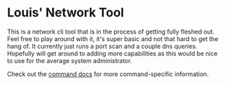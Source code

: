 # Louis' Network Tool

This is a network cli tool that is in the process of getting fully fleshed out. Feel free to play around with it, it's super basic and not that hard to get the hang of. It currently just runs a port scan and a couple dns queries. Hopefully will get around to adding more capabilities as this would be nice to use for the average system administrator.

Check out the [command docs](docs/cmd) for more command-specific information.